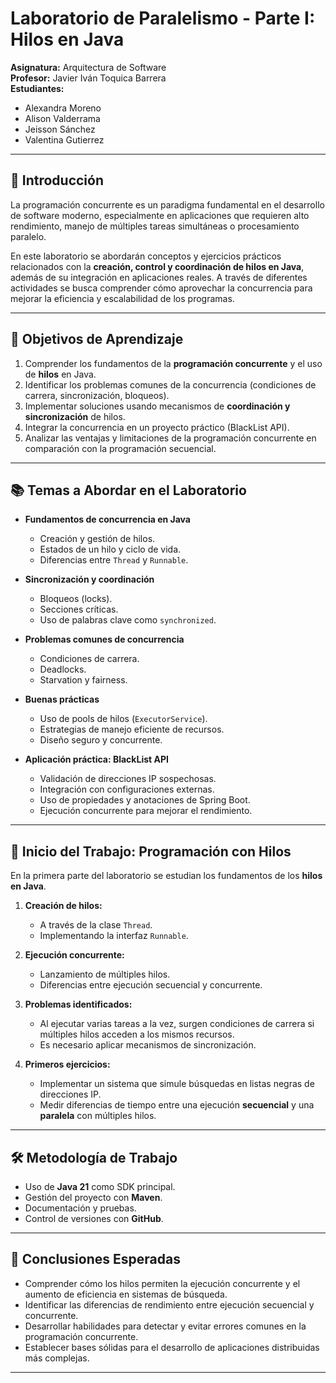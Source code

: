 # Laboratorio de Paralelismo -  Parte I: Hilos en Java

**Asignatura:** Arquitectura de Software  
**Profesor:** Javier Iván Toquica Barrera  
**Estudiantes:**
- Alexandra Moreno
- Alison Valderrama
- Jeisson Sánchez
- Valentina Gutierrez

---
## 📌 Introducción

La programación concurrente es un paradigma fundamental en el desarrollo de software moderno, especialmente en aplicaciones que requieren alto rendimiento, manejo de múltiples tareas simultáneas o procesamiento paralelo.

En este laboratorio se abordarán conceptos y ejercicios prácticos relacionados con la **creación, control y coordinación de hilos en Java**, además de su integración en aplicaciones reales. A través de diferentes actividades se busca comprender cómo aprovechar la concurrencia para mejorar la eficiencia y escalabilidad de los programas.

---

## 🎯 Objetivos de Aprendizaje

1. Comprender los fundamentos de la **programación concurrente** y el uso de **hilos** en Java.
2. Identificar los problemas comunes de la concurrencia (condiciones de carrera, sincronización, bloqueos).
3. Implementar soluciones usando mecanismos de **coordinación y sincronización** de hilos.
4. Integrar la concurrencia en un proyecto práctico (BlackList API).
5. Analizar las ventajas y limitaciones de la programación concurrente en comparación con la programación secuencial.

---

## 📚 Temas a Abordar en el Laboratorio

- **Fundamentos de concurrencia en Java**
    - Creación y gestión de hilos.
    - Estados de un hilo y ciclo de vida.
    - Diferencias entre `Thread` y `Runnable`.

- **Sincronización y coordinación**
    - Bloqueos (locks).
    - Secciones críticas.
    - Uso de palabras clave como `synchronized`.

- **Problemas comunes de concurrencia**
    - Condiciones de carrera.
    - Deadlocks.
    - Starvation y fairness.

- **Buenas prácticas**
    - Uso de pools de hilos (`ExecutorService`).
    - Estrategias de manejo eficiente de recursos.
    - Diseño seguro y concurrente.

- **Aplicación práctica: BlackList API**
    - Validación de direcciones IP sospechosas.
    - Integración con configuraciones externas.
    - Uso de propiedades y anotaciones de Spring Boot.
    - Ejecución concurrente para mejorar el rendimiento.

---

## 🚀 Inicio del Trabajo: Programación con Hilos

En la primera parte del laboratorio se estudian los fundamentos de los **hilos en Java**.

1. **Creación de hilos:**
    - A través de la clase `Thread`.
    - Implementando la interfaz `Runnable`.

2. **Ejecución concurrente:**
    - Lanzamiento de múltiples hilos.
    - Diferencias entre ejecución secuencial y concurrente.

3. **Problemas identificados:**
    - Al ejecutar varias tareas a la vez, surgen condiciones de carrera si múltiples hilos acceden a los mismos recursos.
    - Es necesario aplicar mecanismos de sincronización.

4. **Primeros ejercicios:**
    - Implementar un sistema que simule búsquedas en listas negras de direcciones IP.
    - Medir diferencias de tiempo entre una ejecución **secuencial** y una **paralela** con múltiples hilos.

---

## 🛠️ Metodología de Trabajo

- Uso de **Java 21** como SDK principal.
- Gestión del proyecto con **Maven**.
- Documentación y pruebas.
- Control de versiones con **GitHub**.

---

## 📄 Conclusiones Esperadas

- Comprender cómo los hilos permiten la ejecución concurrente y el aumento de eficiencia en sistemas de búsqueda.
- Identificar las diferencias de rendimiento entre ejecución secuencial y concurrente.
- Desarrollar habilidades para detectar y evitar errores comunes en la programación concurrente.
- Establecer bases sólidas para el desarrollo de aplicaciones distribuidas más complejas.

---